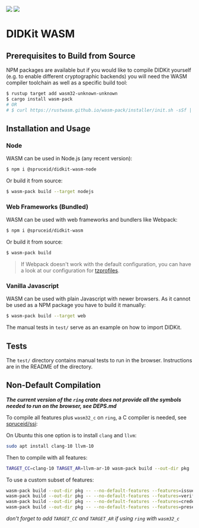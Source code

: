 [![](https://img.shields.io/npm/v/@spruceid/didkit-wasm?label=%40spruceid%2Fdidkit-wasm&logo=npm)](https://www.npmjs.com/package/@spruceid/didkit-wasm) [![](https://img.shields.io/npm/v/@spruceid/didkit-wasm-node?label=%40spruceid%2Fdidkit-wasm-node&logo=npm)](https://www.npmjs.com/package/@spruceid/didkit-wasm-node)
<!-- Might want those badge in the main README. -->

# DIDKit WASM

## Prerequisites to Build from Source

NPM packages are available but if you would like to compile DIDKit yourself
(e.g. to enable different cryptographic backends) you will need the WASM
compiler toolchain as well as a specific build tool:

```bash
$ rustup target add wasm32-unknown-unknown
$ cargo install wasm-pack
# OR
# $ curl https://rustwasm.github.io/wasm-pack/installer/init.sh -sSf | sh
```

## Installation and Usage

### Node

WASM can be used in Node.js (any recent version):
```bash
$ npm i @spruceid/didkit-wasm-node
```

Or build it from source:
```bash
$ wasm-pack build --target nodejs
```

### Web Frameworks (Bundled)

WASM can be used with web frameworks and bundlers like Webpack:
```bash
$ npm i @spruceid/didkit-wasm
```

Or build it from source:
```bash
$ wasm-pack build
```

> If Webpack doesn't work with the default configuration, you can have a look at
> our configuration for
> [tzprofiles](https://github.com/spruceid/tzprofiles/blob/main/dapp/webpack.config.js).

### Vanilla Javascript

WASM can be used with plain Javascript with newer browsers. As it cannot be used
as a NPM package you have to build it manually:
```bash
$ wasm-pack build --target web
```

The manual tests in `test/` serve as an example on how to import DIDKit.

## Tests

The `test/` directory contains manual tests to run in the browser. Instructions
are in the README of the directory.

## Non-Default Compilation

_**The current version of the `ring` crate does not provide all the symbols
needed to run on the browser, see DEPS.md**_

To compile all features plus `wasm32_c` on `ring`, a C compiler is needed, see
[spruceid/ssi](https://github.com/spruceid/didkit/tree/wasm):

On Ubuntu this one option is to install `clang` and `llvm`:
```bash
sudo apt install clang-10 llvm-10
```

Then to compile with all features:
```bash
TARGET_CC=clang-10 TARGET_AR=llvm-ar-10 wasm-pack build --out-dir pkg
```

To use a custom subset of features:
```bash
wasm-pack build --out-dir pkg -- --no-default-features --features=issue        # issue credential/presentation
wasm-pack build --out-dir pkg -- --no-default-features --features=verify       # verify credential/presentation
wasm-pack build --out-dir pkg -- --no-default-features --features=credential   # issue/verify credential
wasm-pack build --out-dir pkg -- --no-default-features --features=presentation # issue/verify presentation
```
*don't forget to add `TARGET_CC` and `TARGET_AR` if using `ring` with `wasm32_c`*
